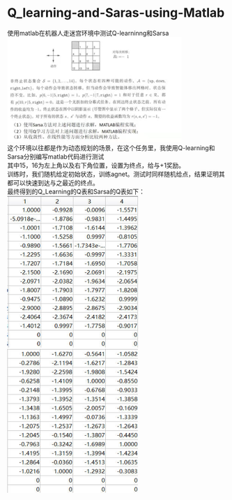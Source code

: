 # Q_learning-and-Saras-using-Matlab
使用matlab在机器人走迷宫环境中测试Q-learninng和Sarsa  
<img src="https://github.com/wangjunhe8127/Q_learning-and-Saras-using-Matlab/blob/main/task.jpg" width="400">  
这个环境以往都是作为动态规划的场景，在这个任务里，我使用Q-learning和Sarsa分别编写matlab代码进行测试  
其中15，16为左上角以及右下角位置，设置为终点，给与+1奖励。  
训练时，我们随机给定初始状态，训练agnet。测试时同样随机给点，结果证明其都可以快速到达与之最近的终点。  
最终得到的Q_Learning的Q表和Sarsa的Q表如下：  
<img src="https://github.com/wangjunhe8127/Q_learning-and-Saras-using-Matlab/blob/main/result/Q_Qtable.jpg" width="300">  <img src="https://github.com/wangjunhe8127/Q_learning-and-Saras-using-Matlab/blob/main/result/S_Qtable.jpg" width="300">  
